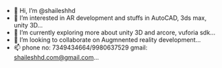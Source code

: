 - 👋 Hi, I’m @shaileshhd
- 👀 I’m interested in AR development and stuffs in AutoCAD, 3ds max, unity 3D...
- 🌱 I’m currently exploring more about unity 3D and arcore, vuforia sdk...
- 💞️ I’m looking to collaborate on Augmnented reality development...
- 📫 phone no: 7349434664/9980637529
      gmail: shaileshhd.com@gmail.com...

<!---
shaileshhd/shaileshhd is a ✨ special ✨ repository because its `README.md` (this file) appears on your GitHub profile.
You can click the Preview link to take a look at your changes.
--->
